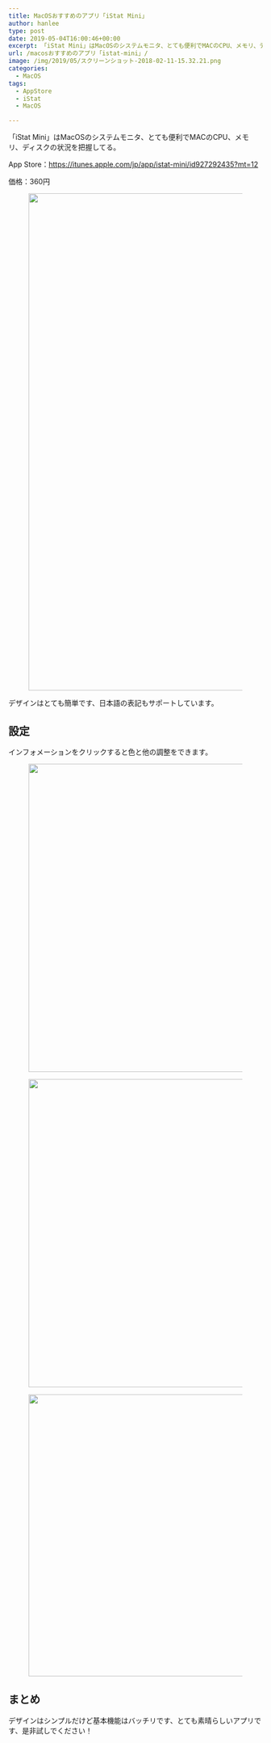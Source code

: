 ```yaml
---
title: MacOSおすすめのアプリ「iStat Mini」
author: hanlee
type: post
date: 2019-05-04T16:00:46+00:00
excerpt: 「iStat Mini」はMacOSのシステムモニタ、とても便利でMACのCPU、メモリ、ディスクの状況を把握してる。
url: /macosおすすめのアプリ「istat-mini」/
image: /img/2019/05/スクリーンショット-2018-02-11-15.32.21.png
categories:
  - MacOS
tags:
  - AppStore
  - iStat
  - MacOS

---
```

「iStat Mini」はMacOSのシステムモニタ、とても便利でMACのCPU、メモリ、ディスクの状況を把握してる。

App Store：<https://itunes.apple.com/jp/app/istat-mini/id927292435?mt=12>

価格：360円<figure class="wp-block-image">

<img loading="lazy" width="1024" height="984" src="https://blog.hanlee.co/wp-content/uploads/2019/05/スクリーンショット-2018-02-11-15.32.21-1024x984.png" alt="" class="wp-image-147" srcset="https://blog.hanlee.co/wp-content/uploads/2019/05/スクリーンショット-2018-02-11-15.32.21-1024x984.png 1024w, https://blog.hanlee.co/wp-content/uploads/2019/05/スクリーンショット-2018-02-11-15.32.21-300x288.png 300w, https://blog.hanlee.co/wp-content/uploads/2019/05/スクリーンショット-2018-02-11-15.32.21-768x738.png 768w, https://blog.hanlee.co/wp-content/uploads/2019/05/スクリーンショット-2018-02-11-15.32.21.png 1694w" sizes="(max-width: 1024px) 100vw, 1024px" /> </figure> 

デザインはとても簡単です、日本語の表記もサポートしています。

## 設定

インフォメーションをクリックすると色と他の調整をできます。<figure class="wp-block-image">

<img loading="lazy" width="646" height="610" src="https://blog.hanlee.co/wp-content/uploads/2019/05/スクリーンショット-2018-02-11-15.37.47.png" alt="" class="wp-image-145" srcset="https://blog.hanlee.co/wp-content/uploads/2019/05/スクリーンショット-2018-02-11-15.37.47.png 646w, https://blog.hanlee.co/wp-content/uploads/2019/05/スクリーンショット-2018-02-11-15.37.47-300x283.png 300w" sizes="(max-width: 646px) 100vw, 646px" /> </figure> <figure class="wp-block-image"><img loading="lazy" width="648" height="610" src="https://blog.hanlee.co/wp-content/uploads/2019/05/スクリーンショット-2018-02-11-15.37.38.png" alt="" class="wp-image-144" srcset="https://blog.hanlee.co/wp-content/uploads/2019/05/スクリーンショット-2018-02-11-15.37.38.png 648w, https://blog.hanlee.co/wp-content/uploads/2019/05/スクリーンショット-2018-02-11-15.37.38-300x282.png 300w" sizes="(max-width: 648px) 100vw, 648px" /></figure> <figure class="wp-block-image"><img loading="lazy" width="652" height="558" src="https://blog.hanlee.co/wp-content/uploads/2019/05/スクリーンショット-2018-02-11-15.35.18.png" alt="" class="wp-image-143" srcset="https://blog.hanlee.co/wp-content/uploads/2019/05/スクリーンショット-2018-02-11-15.35.18.png 652w, https://blog.hanlee.co/wp-content/uploads/2019/05/スクリーンショット-2018-02-11-15.35.18-300x257.png 300w" sizes="(max-width: 652px) 100vw, 652px" /></figure> 

## まとめ

デザインはシンプルだけど基本機能はバッチリです、とても素晴らしいアプリです、是非試しでください！